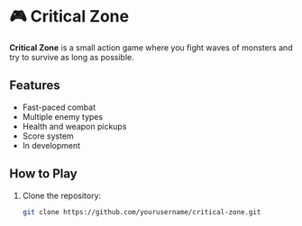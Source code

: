 # 🎮 Critical Zone

**Critical Zone** is a small action game where you fight waves of monsters and try to survive as long as possible.

## Features
- Fast-paced combat
- Multiple enemy types
- Health and weapon pickups
- Score system
- In development
## How to Play
1. Clone the repository:  
   ```bash
   git clone https://github.com/yourusername/critical-zone.git

